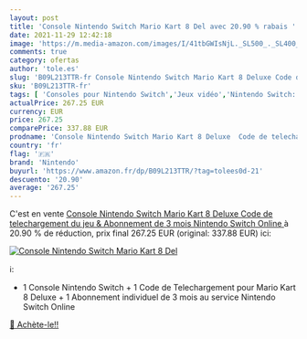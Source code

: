 ```yaml
---
layout: post
title: 'Console Nintendo Switch Mario Kart 8 Del avec 20.90 % rabais '
date: 2021-11-29 12:42:18
image: 'https://m.media-amazon.com/images/I/41tbGWIsNjL._SL500_._SL400_.jpg'
comments: true
category: ofertas
author: 'tole.es'
slug: 'B09L213TTR-fr Console Nintendo Switch Mario Kart 8 Deluxe Code de...'
sku: 'B09L213TTR-fr'
tags: [ 'Consoles pour Nintendo Switch','Jeux vidéo','Nintendo Switch:  Consoles, jeux et accessoires','nintendo', ]
actualPrice: 267.25 EUR
currency: EUR
price: 267.25
comparePrice: 337.88 EUR
prodname: 'Console Nintendo Switch Mario Kart 8 Deluxe  Code de telechargement du jeu & Abonnement de 3 mois Nintendo Switch Online '
country: 'fr'
flag: '🇫🇷'
brand: 'Nintendo'
buyurl: 'https://www.amazon.fr/dp/B09L213TTR/?tag=tolees0d-21'
descuento: '20.90'
average: '267.25'
---
```


C'est en vente [Console Nintendo Switch Mario Kart 8 Deluxe  Code de telechargement du jeu & Abonnement de 3 mois Nintendo Switch Online ](https://www.amazon.fr/dp/B09L213TTR/?tag=tolees0d-21)  à  20.90 % de réduction, prix final  267.25 EUR (original: 337.88 EUR) ici:

[![Console Nintendo Switch Mario Kart 8 Del](https://m.media-amazon.com/images/I/41tbGWIsNjL._SL500_._SL400_.jpg)](https://www.amazon.fr/dp/B09L213TTR/?tag=tolees0d-21)

ℹ️:

- 1 Console Nintendo Switch + 1 Code de Telechargement pour Mario Kart 8 Deluxe + 1 Abonnement individuel de 3 mois au service Nintendo Switch Online

[🛒 Achète-le!!](https://www.amazon.fr/dp/B09L213TTR/?tag=tolees0d-21)
